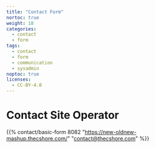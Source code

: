 ```yaml
---
title: "Contact Form"
nortoc: true
weight: 18
categories:
  - contact
  - form
tags:
  - contact
  - form
  - communication
  - sysadmin
noptoc: true
licenses:
  - CC-BY-4.0
---
```

# Contact Site Operator

{{% contact/basic-form 8082 "https://new-oldnew-mashup.thecshore.com/" "contact@thecshore.com" %}}
